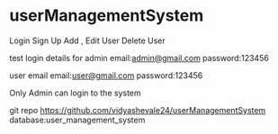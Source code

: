 # userManagementSystem
Login
Sign Up
Add , Edit User
Delete User

test login details for admin
email:admin@gmail.com
password:123456

user email
email:user@gmail.com
password:123456

Only Admin can login to the system

git repo
https://github.com/vidyashevale24/userManagementSystem
database:user_management_system




